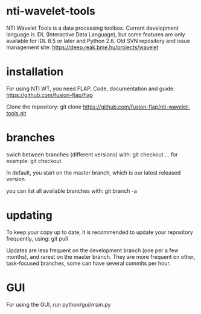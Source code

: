 # nti-wavelet-tools
NTI Wavelet Tools is a data processing toolbox. Current development language is IDL (Interactive Data Language), but some features are only available for IDL 8.5 or later and Python 2.6. Old SVN repository and issue management site: https://deep.reak.bme.hu/projects/wavelet

# installation
For using NTI WT, you need FLAP. Code, documentation and guide:
https://github.com/fusion-flap/flap 

Clone the repository:
git clone https://github.com/fusion-flap/nti-wavelet-tools.git

# branches
swich between branches (different versions) with:
git checkout ...
for example: git checkout <branch name>

In default, you start on the master branch, which is our latest released version.

you can list all available branches with:
git branch -a

# updating
To keep your copy up to date, it is recommended to update your repository frequently, using:
git pull

Updates are less frequent on the development branch (one per a few months), and rarest on the master branch.
They are more frequent on other, task-focused branches, some can have several commits per hour.

# GUI
For using the GUI, run python/gui/main.py